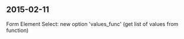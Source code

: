 2015-02-11
----------
Form Element Select: new option 'values_func' (get list of values from function)

